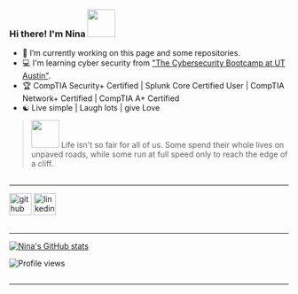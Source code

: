 
### Hi there! I'm Nina <img src="https://pic.funnygifsbox.com/uploads/2021/05/funnygifsbox.com-2021-05-29-07-09-12-44.gif" width="50">

- :satellite:  I’m currently working on this page and some repositories.
- :computer: I'm learning cyber security from ["The Cybersecurity Bootcamp at UT Austin"](https://techbootcamps.utexas.edu/cybersecurity/).
- :trophy: CompTIA Security+ Certified | Splunk Core Certified User | CompTIA Network+ Certified | CompTIA A+ Certified
- :yin_yang: Live simple | Laugh lots | give Love
> <img src="https://pic.funnygifsbox.com/uploads/2020/10/funnygifsbox.com-2020-10-06-13-32-17-67.gif" width="50"> Life isn't so fair for all of us. Some spend their whole lives on unpaved roads, while some run at full speed only to reach the edge of a cliff.

##
---

[<img src='https://cdn.jsdelivr.net/npm/simple-icons@3.0.1/icons/github.svg' alt='github' height='40'>](https://github.com/Diablo5G) [<img src='https://cdn.jsdelivr.net/npm/simple-icons@3.0.1/icons/linkedin.svg' alt='linkedin' height='40'>](https://www.linkedin.com/in/ninacherbold)  

##
---

[![Nina's GitHub stats](https://github-readme-stats.vercel.app/api?username=diablo5g&hide=issues,contribs&count_private=true&show_icons=true&theme=yeblu)](https://github.com/diablo5g/github-readme-stats)  

![Profile views](https://gpvc.arturio.dev/Diablo5G) 
##
---
